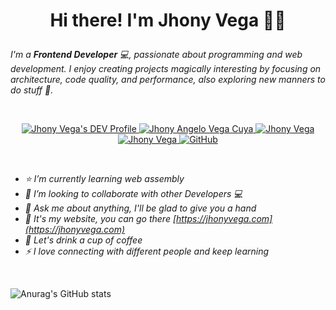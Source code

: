 
<h1>
  <p align="center">
     Hi there! I'm Jhony Vega 👨👋
  </p>
</h1>

*I'm a **Frontend Developer** 💻, passionate about programming and web development. I enjoy creating projects magically interesting by focusing on architecture, code quality, and performance, also exploring new manners to do stuff 🚀.*

</br>

<p align="center">
  <a href="https://dev.to/jhony">
    <img src="https://img.shields.io/badge/dev.to-0A0A0A?style=for-the-badge&logo=dev.to&logoColor=white" alt="Jhony Vega's DEV Profile">
  </a>
  <a href="https://www.linkedin.com/in/jhony-vega/">
    <img src="https://img.shields.io/badge/LinkedIn-0077B5?style=for-the-badge&logo=linkedin&logoColor=white" alt="Jhony Angelo Vega Cuya">
  </a>
  <a href="https://twitter.com/JhonyV01">
    <img src="https://img.shields.io/badge/Twitter-1DA1F2?style=for-the-badge&logo=twitter&logoColor=white" alt="Jhony Vega" >
  </a>
  <a href="https://www.instagram.com/jhonyvvc/" target="_blank">
    <img src="https://img.shields.io/badge/Instagram-%23E4405F.svg?style=for-the-badge&logo=Instagram&logoColor=white" alt="Jhony Vega" >
  </a>
  <a href="https://jhonyvega.com" target="_blank">
    <img alt="GitHub" src="https://img.shields.io/badge/github%20-%23121011.svg?&style=for-the-badge&logo=github&logoColor=white" alt="Portfolio" />
  </a>
 </p>

</br>

- *⭐ I’m currently learning web assembly*
- *🤖 I’m looking to collaborate with other Developers 💻*
- *🤗 Ask me about anything, I'll be glad to give you a hand*
- *🚀 It's my website, you can go there [https://jhonyvega.com](https://jhonyvega.com)*
- *🍵 Let's drink a cup of coffee*
- *⚡ I love connecting with different people and keep learning*

</br>

![Anurag's GitHub stats](https://github-readme-stats.vercel.app/api?username=jhony-v&show_icons=true&layout=compact&theme=dark)
